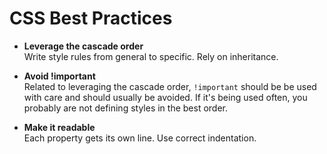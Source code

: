 # CSS Best Practices

* **Leverage the cascade order** <br>Write style rules from general to specific. Rely on inheritance.

* **Avoid !important** <br>Related to leveraging the cascade order, `!important` should be be used with care and should usually be avoided. If it's being used often, you probably are not defining styles in the best order.

* **Make it readable** <br>Each property gets its own line. Use correct indentation.